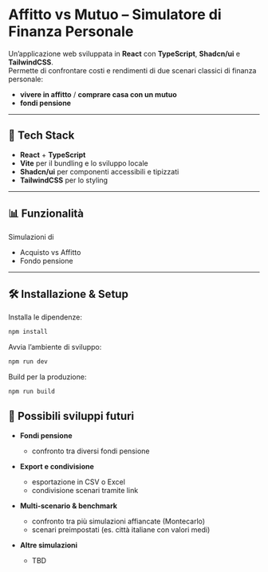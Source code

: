# Affitto vs Mutuo – Simulatore di Finanza Personale

Un’applicazione web sviluppata in **React** con **TypeScript**, **Shadcn/ui** e **TailwindCSS**.  
Permette di confrontare costi e rendimenti di due scenari classici di finanza personale:  
- **vivere in affitto** / **comprare casa con un mutuo**
- **fondi pensione**

---

## 🚀 Tech Stack
- **React** + **TypeScript**
- **Vite** per il bundling e lo sviluppo locale
- **Shadcn/ui** per componenti accessibili e tipizzati
- **TailwindCSS** per lo styling

---

## 📊 Funzionalità
Simulazioni di
- Acquisto vs Affitto
- Fondo pensione

---

## 🛠️ Installazione & Setup
Installa le dipendenze:

```bash
npm install
```

Avvia l’ambiente di sviluppo:
```bash
npm run dev
```

Build per la produzione:
```bash
npm run build
```

## 🔮 Possibili sviluppi futuri
- **Fondi pensione**
  - confronto tra diversi fondi pensione
- **Export e condivisione**
  - esportazione in CSV o Excel
  - condivisione scenari tramite link
- **Multi-scenario & benchmark**
  - confronto tra più simulazioni affiancate (Montecarlo)
  - scenari preimpostati (es. città italiane con valori medi)

- **Altre simulazioni**
    - TBD